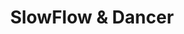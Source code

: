---
layout: category_portfolio
title: SlowFlow & Dancer
class: SlowFlow_&_Dancer
permalink: /blog
order: 6

---